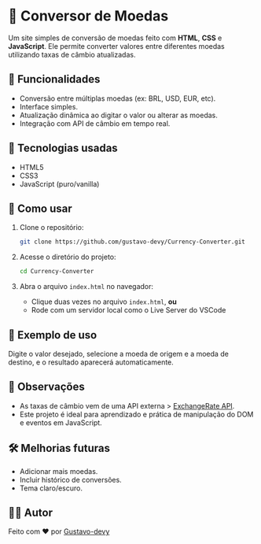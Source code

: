 
# 💱 Conversor de Moedas

Um site simples de conversão de moedas feito com **HTML**, **CSS** e **JavaScript**. Ele permite converter valores entre diferentes moedas utilizando taxas de câmbio atualizadas.

## 🧠 Funcionalidades

- Conversão entre múltiplas moedas (ex: BRL, USD, EUR, etc).
- Interface simples.
- Atualização dinâmica ao digitar o valor ou alterar as moedas.
- Integração com API de câmbio em tempo real.

## 🚀 Tecnologias usadas

- HTML5
- CSS3
- JavaScript (puro/vanilla)

## 📁 Como usar

1. Clone o repositório:
   ```bash
   git clone https://github.com/gustavo-devy/Currency-Converter.git
   ```

2. Acesse o diretório do projeto:
   ```bash
   cd Currency-Converter
   ```

3. Abra o arquivo `index.html` no navegador:
   - Clique duas vezes no arquivo `index.html`, **ou**
   - Rode com um servidor local como o Live Server do VSCode

## 🧪 Exemplo de uso

Digite o valor desejado, selecione a moeda de origem e a moeda de destino, e o resultado aparecerá automaticamente.

## 📌 Observações

- As taxas de câmbio vem de uma API externa > [ExchangeRate API](https://www.exchangerate-api.com/).
- Este projeto é ideal para aprendizado e prática de manipulação do DOM e eventos em JavaScript.

## 🛠️ Melhorias futuras

- Adicionar mais moedas.
- Incluir histórico de conversões.
- Tema claro/escuro.

## 🧑‍💻 Autor

Feito com ❤️ por [Gustavo-devy](https://github.com/gustavo-devy)
